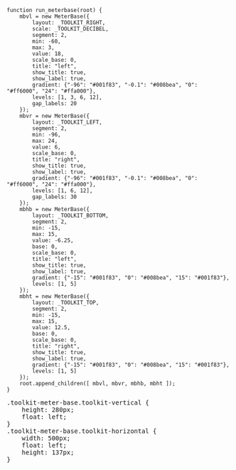     function run_meterbase(root) {
        mbvl = new MeterBase({
            layout: _TOOLKIT_RIGHT,
            scale: _TOOLKIT_DECIBEL,
            segment: 2,
            min: -60,
            max: 3,
            value: 18,
            scale_base: 0,
            title: "left",
            show_title: true,
            show_label: true,
            gradient: {"-96": "#001f83", "-0.1": "#008bea", "0": "#ff6000", "24": "#ffa000"},
            levels: [1, 3, 6, 12],
            gap_labels: 20
        });
        mbvr = new MeterBase({
            layout: _TOOLKIT_LEFT,
            segment: 2,
            min: -96,
            max: 24,
            value: 6,
            scale_base: 0,
            title: "right",
            show_title: true,
            show_label: true,
            gradient: {"-96": "#001f83", "-0.1": "#008bea", "0": "#ff6000", "24": "#ffa000"},
            levels: [1, 6, 12],
            gap_labels: 30
        });
        mbhb = new MeterBase({
            layout: _TOOLKIT_BOTTOM,
            segment: 2,
            min: -15,
            max: 15,
            value: -6.25,
            base: 0,
            scale_base: 0,
            title: "left",
            show_title: true,
            show_label: true,
            gradient: {"-15": "#001f83", "0": "#008bea", "15": "#001f83"},
            levels: [1, 5]
        });
        mbht = new MeterBase({
            layout: _TOOLKIT_TOP,
            segment: 2,
            min: -15,
            max: 15,
            value: 12.5,
            base: 0,
            scale_base: 0,
            title: "right",
            show_title: true,
            show_label: true,
            gradient: {"-15": "#001f83", "0": "#008bea", "15": "#001f83"},
            levels: [1, 5]
        });
        root.append_children([ mbvl, mbvr, mbhb, mbht ]);
    }
<pre class='css prettyprint source'>
.toolkit-meter-base.toolkit-vertical {
    height: 280px;
    float: left;
}
.toolkit-meter-base.toolkit-horizontal {
    width: 500px;
    float: left;
    height: 137px;
}
</pre>
<script> prepare_example(); </script>
